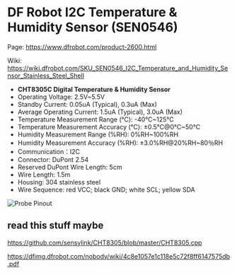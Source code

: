 # DF Robot I2C Temperature & Humidity Sensor (SEN0546)

Page: <https://www.dfrobot.com/product-2600.html>

Wiki: <https://wiki.dfrobot.com/SKU_SEN0546_I2C_Temperature_and_Humidity_Sensor_Stainless_Steel_Shell>

- **CHT8305C Digital Temperature & Humidity Sensor**
- Operating Voltage: 2.5V~5.5V
- Standby Current: 0.05uA (Typical), 0.3uA (Max)
- Average Operating Current: 1.5uA (Typical), 3.0uA (Max)
- Temperature Measurement Range (℃): -40℃~125℃
- Temperature Measurement Accuracy (℃): ±0.5℃@0℃~50℃
- Humidity Measurement Range (%RH): 0%RH~100%RH
- Humidity Measurement Accuracy (%RH): ±3.0%RH@20%RH~80％RH
- Communication：I2C
- Connector: DuPont 2.54
- Reserved DuPont Wire Length: 5cm
- Wire Length: 1.5m
- Housing: 304 stainless steel
- Wire Sequence: red VCC; black GND; white SCL; yellow SDA

![Probe Pinout](https://dfimg.dfrobot.com/nobody/wiki/83f1a068a3f9e142fad7e93c5229d248.png)

## read this stuff maybe

<https://github.com/sensylink/CHT8305/blob/master/CHT8305.cpp>

<https://dfimg.dfrobot.com/nobody/wiki/4c8e1057e1c118e5c72f8ff6147575db.pdf>



